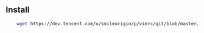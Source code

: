 ## Install
```bash
    wget https://dev.tencent.com/u/smileorigin/p/vimrc/git/blob/master/vimrc.tgz && tar xvf ./vimrc.tgz -C ~
```

